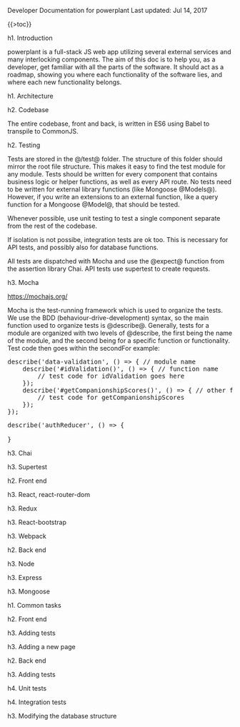 Developer Documentation for powerplant
Last updated: Jul 14, 2017

{{>toc}}

h1. Introduction

powerplant is a full-stack JS web app utilizing several external services and many interlocking components. The aim of this doc is to help you, as a developer, get familiar with all the parts of the software. It should act as a roadmap, showing you where each functionality of the software lies, and where each new functionality belongs.

h1. Architecture

h2. Codebase

The entire codebase, front and back, is written in ES6 using Babel to transpile to CommonJS.

h2. Testing

Tests are stored in the @/test@ folder. The structure of this folder should mirror the root file structure. This makes it easy to find the test module for any module. Tests should be written for every component that contains business logic or helper functions, as well as every API route. No tests need to be written for external library functions (like Mongoose @Models@). However, if you write an extensions to an external function, like a query function for a Mongoose @Model@, that should be tested.

Whenever possible, use unit testing to test a single component separate from the rest of the codebase.

If isolation is not possibe, integration tests are ok too. This is necessary for API tests, and possibly also for database functions.

All tests are dispatched with Mocha and use the @expect@ function from the assertion library Chai. API tests use supertest to create requests.

h3. Mocha

https://mochajs.org/

Mocha is the test-running framework which is used to organize the tests. We use the BDD (behaviour-drive-development) syntax, so the main function used to organize tests is @describe@. Generally, tests for a module are organized with two levels of @describe, the first being the name of the module, and the second being for a specific function or functionality. Test code then goes within the secondFor example:

<pre>
describe('data-validation', () => { // module name
    describe('#idValidation()', () => { // function name
        // test code for idValidation goes here
    });
    describe('#getCompanionshipScores()', () => { // other function name
        // test code for getCompanionshipScores
    });
});
</pre>

<pre>
describe('authReducer', () => {

}
</pre>

h3. Chai

h3. Supertest


h2. Front end

h3. React, react-router-dom

h3. Redux

h3. React-bootstrap

h3. Webpack


h2. Back end

h3. Node

h3. Express

h3. Mongoose



h1. Common tasks


h2. Front end

h3. Adding tests

h3. Adding a new page


h2. Back end

h3. Adding tests

h4. Unit tests

h4. Integration tests

h3. Modifying the database structure
